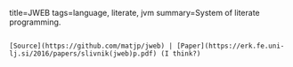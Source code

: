 title=JWEB
tags=language, literate, jvm
summary=System of literate programming.
~~~~~~

[Source](https://github.com/matjp/jweb) | [Paper](https://erk.fe.uni-lj.si/2016/papers/slivnik(jweb)p.pdf) (I think?)

